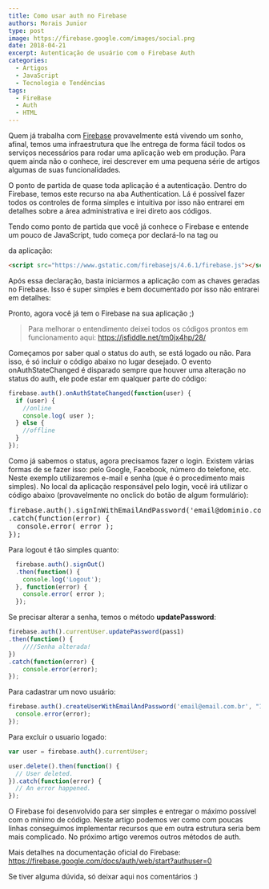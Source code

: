 ```yaml
---
title: Como usar auth no Firebase
authors: Morais Junior
type: post
image: https://firebase.google.com/images/social.png
date: 2018-04-21
excerpt: Autenticação de usuário com o Firebase Auth
categories:
  - Artigos
  - JavaScript
  - Tecnologia e Tendências
tags:
  - FireBase
  - Auth
  - HTML
---
```


Quem já trabalha com [Firebase](https://firebase.google.com/ "Firebase") provavelmente está vivendo um sonho, afinal, temos uma infraestrutura que lhe entrega de forma fácil todos os serviços necessários para rodar uma aplicação web em produção. Para quem ainda não o conhece, irei descrever em uma pequena série de artigos algumas de suas funcionalidades. 

O ponto de partida de quase toda aplicação é a autenticação. Dentro do Firebase, temos este recurso na aba Authentication. Lá é possível fazer todos os controles de forma simples e intuitiva por isso não entrarei em detalhes sobre a área administrativa e irei direto aos códigos.

Tendo como ponto de partida que você já conhece o Firebase e entende um pouco de JavaScript, tudo começa por declará-lo na tag <head> ou<footer>da aplicação:

```html
<script src="https://www.gstatic.com/firebasejs/4.6.1/firebase.js"></script>
```

Após essa declaração, basta iniciarmos a aplicação com as chaves geradas no Firebase. Isso é super simples e bem documentado por isso não entrarei em detalhes:

Pronto, agora você já tem o Firebase na sua aplicação ;)

> Para melhorar o entendimento deixei todos os códigos prontos em funcionamento aqui: https://jsfiddle.net/tm0jx4hp/28/

Começamos por saber qual o status do auth, se está logado ou não. Para isso, é só incluir o código abaixo no lugar desejado. O evento onAuthStateChanged é disparado sempre que houver uma alteração no status do auth, ele pode estar em qualquer parte do código:
```javascript
firebase.auth().onAuthStateChanged(function(user) {
  if (user) {
    //online
    console.log( user );
  } else {
    //offline
  }
});
```


Como já sabemos o status, agora precisamos fazer o login. Existem várias formas de se fazer isso: pelo Google, Facebook, número do telefone, etc. Neste exemplo utilizaremos e-mail e senha (que é o procedimento mais simples). No local da aplicação responsável pelo login, você irá utilizar o código abaixo (provavelmente no onclick do botão de algum formulário):
<pre class="lang-javascrip">
firebase.auth().signInWithEmailAndPassword('email@dominio.com.br', 'senha')
.catch(function(error) {
  console.error( error );
});
</pre>

Para logout é tão simples quanto:

```javascript
  firebase.auth().signOut()
  .then(function() {
    console.log('Logout');
  }, function(error) {
    console.error( error );
  });
```

Se precisar alterar a senha, temos o método **updatePassword**:

```javascript
firebase.auth().currentUser.updatePassword(pass1)
.then(function() {
	////Senha alterada!
})
.catch(function(error) {
	console.error(error);
});  
```

Para cadastrar um novo usuário:

```javascript
firebase.auth().createUserWithEmailAndPassword('email@email.com.br', "123mudar").catch(function(error) {
  console.error(error);
});
```

Para excluir o usuario logado:

```javascript
var user = firebase.auth().currentUser;

user.delete().then(function() {
  // User deleted.
}).catch(function(error) {
  // An error happened.
});
```

O Firebase foi desenvolvido para ser simples e entregar o máximo possível com o mínimo de código. Neste artigo podemos ver como com poucas linhas conseguimos implementar recursos que em outra estrutura seria bem mais complicado. No próximo artigo veremos outros métodos de auth.  

Mais detalhes na documentação oficial do Firebase:
https://firebase.google.com/docs/auth/web/start?authuser=0

Se tiver alguma dúvida, só deixar aqui nos comentários :)
